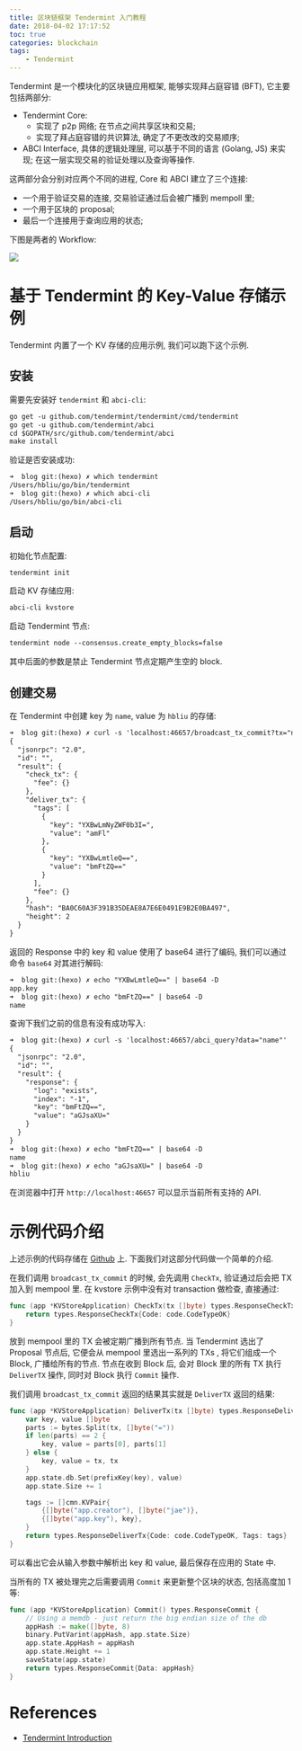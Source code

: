 ```yaml
---
title: 区块链框架 Tendermint 入门教程
date: 2018-04-02 17:17:52
toc: true
categories: blockchain
tags:
    - Tendermint
---
```


Tendermint 是一个模块化的区块链应用框架, 能够实现拜占庭容错 (BFT),
它主要包括两部分:

* Tendermint Core:
    * 实现了 p2p 网络; 在节点之间共享区块和交易;
    * 实现了拜占庭容错的共识算法, 确定了不更改改的交易顺序;
* ABCI Interface, 具体的逻辑处理层, 可以基于不同的语言 (Golang, JS) 来实现; 在这一层实现交易的验证处理以及查询等操作.

这两部分会分别对应两个不同的进程, Core 和 ABCI 建立了三个连接:

* 一个用于验证交易的连接, 交易验证通过后会被广播到 mempoll 里;
* 一个用于区块的 proposal;
* 最后一个连接用于查询应用的状态;

<!--more-->

下图是两者的 Workflow:

![](abci.png)

# 基于 Tendermint 的 Key-Value 存储示例

Tendermint 内置了一个 KV 存储的应用示例, 我们可以跑下这个示例.

## 安装

需要先安装好 `tendermint` 和 `abci-cli`:

```txt
go get -u github.com/tendermint/tendermint/cmd/tendermint
go get -u github.com/tendermint/abci
cd $GOPATH/src/github.com/tendermint/abci
make install
```

验证是否安装成功:

```txt
➜  blog git:(hexo) ✗ which tendermint
/Users/hbliu/go/bin/tendermint
➜  blog git:(hexo) ✗ which abci-cli
/Users/hbliu/go/bin/abci-cli
```

## 启动

初始化节点配置:

```txt
tendermint init
```

启动 KV 存储应用:

```txt
abci-cli kvstore
```

启动 Tendermint 节点:

```txt
tendermint node --consensus.create_empty_blocks=false
```

其中后面的参数是禁止 Tendermint 节点定期产生空的 block.

## 创建交易

在 Tendermint 中创建 key 为 `name`, value 为 `hbliu` 的存储:

```txt
➜  blog git:(hexo) ✗ curl -s 'localhost:46657/broadcast_tx_commit?tx="name=hbliu"'
{
  "jsonrpc": "2.0",
  "id": "",
  "result": {
    "check_tx": {
      "fee": {}
    },
    "deliver_tx": {
      "tags": [
        {
          "key": "YXBwLmNyZWF0b3I=",
          "value": "amFl"
        },
        {
          "key": "YXBwLmtleQ==",
          "value": "bmFtZQ=="
        }
      ],
      "fee": {}
    },
    "hash": "BA0C60A3F391B35DEAE8A7E6E0491E9B2E0BA497",
    "height": 2
  }
}
```

返回的 Response 中的 key 和 value 使用了 base64 进行了编码, 我们可以通过命令 `base64` 对其进行解码:

```txt
➜  blog git:(hexo) ✗ echo "YXBwLmtleQ==" | base64 -D
app.key
➜  blog git:(hexo) ✗ echo "bmFtZQ==" | base64 -D
name
```

查询下我们之前的信息有没有成功写入:

```txt
➜  blog git:(hexo) ✗ curl -s 'localhost:46657/abci_query?data="name"'
{
  "jsonrpc": "2.0",
  "id": "",
  "result": {
    "response": {
      "log": "exists",
      "index": "-1",
      "key": "bmFtZQ==",
      "value": "aGJsaXU="
    }
  }
}
➜  blog git:(hexo) ✗ echo "bmFtZQ==" | base64 -D
name
➜  blog git:(hexo) ✗ echo "aGJsaXU=" | base64 -D
hbliu
```

在浏览器中打开 `http://localhost:46657` 可以显示当前所有支持的 API.

# 示例代码介绍

上述示例的代码存储在 [Github](https://github.com/tendermint/abci/blob/master/example/kvstore/kvstore.go) 上.
下面我们对这部分代码做一个简单的介绍.

在我们调用 `broadcast_tx_commit` 的时候, 会先调用 `CheckTx`, 验证通过后会把 TX 加入到
mempool 里. 在 kvstore 示例中没有对 transaction 做检查, 直接通过:

```go
func (app *KVStoreApplication) CheckTx(tx []byte) types.ResponseCheckTx {
	return types.ResponseCheckTx{Code: code.CodeTypeOK}
}
```

放到 mempool 里的 TX 会被定期广播到所有节点. 当 Tendermint 选出了 Proposal 节点后,
它便会从 mempool 里选出一系列的 TXs , 将它们组成一个 Block, 广播给所有的节点.
节点在收到 Block 后, 会对 Block 里的所有 TX 执行 `DeliverTX` 操作, 同时对 Block 执行 `Commit` 操作.

我们调用 `broadcast_tx_commit` 返回的结果其实就是 `DeliverTX` 返回的结果:

```go
func (app *KVStoreApplication) DeliverTx(tx []byte) types.ResponseDeliverTx {
	var key, value []byte
	parts := bytes.Split(tx, []byte("="))
	if len(parts) == 2 {
		key, value = parts[0], parts[1]
	} else {
		key, value = tx, tx
	}
	app.state.db.Set(prefixKey(key), value)
	app.state.Size += 1

	tags := []cmn.KVPair{
		{[]byte("app.creator"), []byte("jae")},
		{[]byte("app.key"), key},
	}
	return types.ResponseDeliverTx{Code: code.CodeTypeOK, Tags: tags}
}
```

可以看出它会从输入参数中解析出 key 和 value, 最后保存在应用的 State 中.

当所有的 TX 被处理完之后需要调用 `Commit` 来更新整个区块的状态, 包括高度加 1 等:

```go
func (app *KVStoreApplication) Commit() types.ResponseCommit {
	// Using a memdb - just return the big endian size of the db
	appHash := make([]byte, 8)
	binary.PutVarint(appHash, app.state.Size)
	app.state.AppHash = appHash
	app.state.Height += 1
	saveState(app.state)
	return types.ResponseCommit{Data: appHash}
}
```

# References

* [Tendermint Introduction](http://tendermint.readthedocs.io/projects/tools/en/develop/introduction.html)
